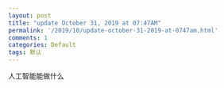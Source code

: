 ```yaml
---
layout: post
title: "update October 31, 2019 at 07:47AM"
permalink: '/2019/10/update-october-31-2019-at-0747am.html'
comments: 1
categories: Default
tags: 默认
---
```

人工智能能做什么